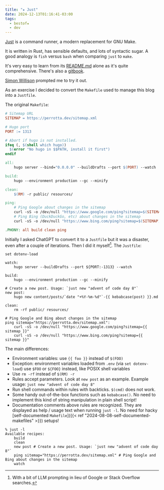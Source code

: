 ```yaml
---
title: "★ Just"
date: 2024-12-13T01:16:41-03:00
tags:
  - bestof★
  - dev
---
```


[Just](https://github.com/casey/just) is a command runner, a modern replacement
for GNU Make.

<!--more-->

It is written in Rust, has sensible defaults, and lots of syntactic sugar.
A good analogy is `fish` versus `bash` when comparing `just` to `make`.

It's very easy to learn from its
[README.md](https://github.com/casey/just?tab=readme-ov-file) alone as it's
quite comprehensive. There's also a [gitbook](https://just.systems/man/en/).

[Simon Willison](https://til.simonwillison.net/django/just-with-django) prompted
me to try it out.

As an exercise I decided to convert the `Makefile` used to manage this blog into
a `Justfile`.

The original `Makefile`:

```makefile
# Sitemap URL
SITEMAP = https://perrotta.dev/sitemap.xml

# Hugo port
PORT := 1313

# Abort if hugo is not installed.
ifeq (, $(shell which hugo))
  $(error "No hugo in $$PATH, install it first")
endif

all:
	hugo server --bind="0.0.0.0" --buildDrafts --port $(PORT) --watch

build:
	hugo --environment production --gc --minify

clean:
	$(RM) -r public/ resources/

ping:
	# Ping Google about changes in the sitemap
	curl -sS -o /dev/null "https://www.google.com/ping?sitemap=$(SITEMAP)"
	# Ping Bing (DuckDuckGo, etc) about changes in the sitemap
	curl -sS -o /dev/null "https://www.bing.com/ping?sitemap=$(SITEMAP)"

.PHONY: all build clean ping
```

Initially I asked ChatGPT to convert it to a `Justfile` but it was a disaster,
even after a couple of iterations. Then I did it myself[^1]. The `Justfile`:

```justfile
set dotenv-load

watch:
	hugo server --buildDrafts --port ${PORT:-1313} --watch

build:
	hugo --environment production --gc --minify

# Create a new post. Usage: `just new "advent of code day 8"`
new post:
	hugo new content/posts/`date "+%Y-%m-%d"`-{{ kebabcase(post) }}.md

clean:
	rm -rf public/ resources/

# Ping Google and Bing about changes in the sitemap
ping sitemap="https://perrotta.dev/sitemap.xml":
	curl -sS -o /dev/null "https://www.google.com/ping?sitemap={{ sitemap }}"
	curl -sS -o /dev/null "https://www.bing.com/ping?sitemap={{ sitemap }}"
```

The main differences:

- Environment variables: use `{{ foo }}` instead of `$(FOO)`
- Exception: environment variables loaded from `.env` (via `set dotenv-load`)
  use `$FOO` or `${FOO}` instead, like POSIX shell variables
- Use `rm -rf` instead of `$(RM) -r`
- Rules accept parameters. Look at `new post` as an example. Example usage:
  `just new "advent of code day 8"`
- Run shell commands within rules with backticks. `$(cmd)` does not work.
- Some handy out-of-the-box functions such as `kebabcase()`. No need to
  implement this kind of string manipulation in plain shell script!
- Documentation comments above rules are recognized. They are displayed as help
  / usage text when running `just -l`. No need for hacky [self-documented
  `Makefile`]({{< ref "2024-08-08-self-documented-makefiles" >}}) setups!

```shell
% just -l
Available recipes:
    build
    clean
    new post # Create a new post. Usage: `just new "advent of code day 8"`
    ping sitemap="https://perrotta.dev/sitemap.xml" # Ping Google and Bing about changes in the sitemap
    watch
```

[^1]: With a bit of LLM prompting in lieu of Google or Stack Overflow searches.

